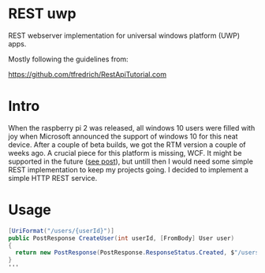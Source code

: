 # REST uwp

REST webserver implementation for universal windows platform (UWP) apps.

Mostly following the guidelines from:

https://github.com/tfredrich/RestApiTutorial.com

# Intro

When the raspberry pi 2 was released, all windows 10 users were filled with joy when Microsoft announced the support of windows 10 for this neat device. After a couple of beta builds, we got the RTM version a couple of weeks ago. A crucial piece for this platform is missing, WCF. It might be supported in the future ([see post](https://social.msdn.microsoft.com/Forums/en-US/f462d578-368b-4218-b57e-19cd8852fd0c/wcf-hosting-in-windows-iot?forum=WindowsIoT)), but untill then I would need some simple REST implementation to keep my projects going. I decided to implement a simple HTTP REST service.

# Usage

```cs
[UriFormat("/users/{userId}")] 
public PostResponse CreateUser(int userId, [FromBody] User user) 
{
  return new PostResponse(PostResponse.ResponseStatus.Created, $"/users/{userId}"); 
} 
'''
